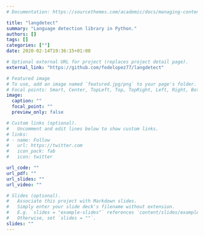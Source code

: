 ```yaml
---
# Documentation: https://sourcethemes.com/academic/docs/managing-content/

title: "langdetect"
summary: "Language detection library in Python."
authors: []
tags: []
categories: [""]
date: 2020-02-14T19:36:15+01:00

# Optional external URL for project (replaces project detail page).
external_link: "https://github.com/fedelopez77/langdetect"

# Featured image
# To use, add an image named `featured.jpg/png` to your page's folder.
# Focal points: Smart, Center, TopLeft, Top, TopRight, Left, Right, BottomLeft, Bottom, BottomRight.
image:
  caption: ""
  focal_point: ""
  preview_only: false

# Custom links (optional).
#   Uncomment and edit lines below to show custom links.
# links:
# - name: Follow
#   url: https://twitter.com
#   icon_pack: fab
#   icon: twitter

url_code: ""
url_pdf: ""
url_slides: ""
url_video: ""

# Slides (optional).
#   Associate this project with Markdown slides.
#   Simply enter your slide deck's filename without extension.
#   E.g. `slides = "example-slides"` references `content/slides/example-slides.md`.
#   Otherwise, set `slides = ""`.
slides: ""
---
```

